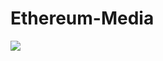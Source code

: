 # Ethereum-Media


<img align="center" src="https://github.com/Salmandabbakuti/Ethereum-Media-Store/blob/master/Screenshot%20(120).png">
